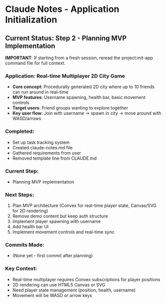 # Claude Notes - Application Initialization

## Current Status: Step 2 - Planning MVP Implementation

**IMPORTANT**: If starting from a fresh session, reread the project:init-app command file for full context.

### Application: Real-time Multiplayer 2D City Game
- **Core concept**: Procedurally generated 2D city where up to 10 friends can run around in real-time
- **MVP features**: Username spawning, health bar, basic movement controls
- **Target users**: Friend groups wanting to explore together
- **Key user flow**: Join with username → spawn in city → move around with WASD/arrows

### Completed:
- Set up task tracking system
- Created claude-notes.md file
- Gathered requirements from user
- Removed template line from CLAUDE.md

### Current Step:
- Planning MVP implementation

### Next Steps:
1. Plan MVP architecture (Convex for real-time player state, Canvas/SVG for 2D rendering)
2. Remove demo content but keep auth structure
3. Implement player spawning with username
4. Add health bar UI
5. Implement movement controls and real-time sync

### Commits Made:
- (None yet - first commit after planning)

### Key Context:
- Real-time multiplayer requires Convex subscriptions for player positions
- 2D rendering can use HTML5 Canvas or SVG
- Need player state management (position, health, username)
- Movement will be WASD or arrow keys